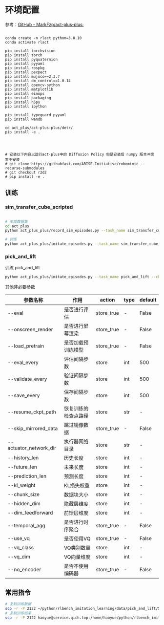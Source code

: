 # 环境配置

参考：[GitHub - MarkFzp/act-plus-plus:](https://github.com/MarkFzp/act-plus-plus.git)
```shell

conda create -n rlact python=3.8.10 
conda activate rlact

pip install torchvision
pip install torch
pip install pyquaternion
pip install pyyaml
pip install rospkg
pip install pexpect
pip install mujoco==2.3.7
pip install dm_control==1.0.14
pip install opencv-python
pip install matplotlib
pip install einops
pip install packaging
pip install h5py
pip install ipython

pip install typeguard pyyaml
pip install wandb

cd act_plus/act-plus-plus/detr/
pip install -e .




# 安装以下内容以运行act-plus中的 Diffusion Policy 但是安装后 numpy 版本冲突 暂不安装
# git clone https://githubfast.com/ARISE-Initiative/robomimic --recurse-submodules
# git checkout r2d2
# pip install -e .
```

## 训练

### sim_transfer_cube_scripted

```bash

# 生成数据集
cd act_plus
python act_plus_plus/record_sim_episodes.py --task_name sim_transfer_cube_scripted --dataset_dir data/sim_transfer_cube_scripted --num_episodes 10 --onscreen_render

# 训练
python act_plus_plus/imitate_episodes.py --task_name sim_transfer_cube_scripted --ckpt_dir training --policy_class ACT --kl_weight 10 --chunk_size 100 --hidden_dim 512 --batch_size 8 --dim_feedforward 3200 --lr 1e-5 --seed 0 --num_steps 2000
```

### pick_and_lift



训练 pick_and_lift

```bash
python act_plus_plus/imitate_episodes.py --task_name pick_and_lift --ckpt_dir training/pick_and_lift/50demosmask --policy_class ACT --kl_weight 10 --chunk_size 100 --hidden_dim 512 --batch_size 8 --dim_feedforward 3200 --lr 1e-5 --seed 0 --num_steps 10000
```




其他非必要参数

| 参数名称               | 作用                     | action           | type     | default |
|------------------------|--------------------------|------------------|----------|---------|
| --eval                 | 是否进行评估              | store_true       | -          | False   |
| --onscreen_render      | 是否进行屏幕渲染          | store_true       | -            | False   |
| --load_pretrain        | 是否加载预训练模型        | store_true       | -           | False   |
| --eval_every           | 评估间隔步数              | store            | int         | 500     |
| --validate_every       | 验证间隔步数              | store            | int         | 500     |
| --save_every           | 保存间隔步数              | store            | int         | 500     |
| --resume_ckpt_path     | 恢复训练的检查点路径      | store            | str         | -       |
| --skip_mirrored_data   | 跳过镜像数据              | store_true       | -            | False   |
| --actuator_network_dir | 执行器网络目录            | store            | str          | -       |
| --history_len          | 历史长度                  | store            | int          | -       |
| --future_len           | 未来长度                  | store            | int         | -       |
| --prediction_len       | 预测长度                  | store            | int          | -       |
| --kl_weight            | KL损失权重                | store            | int        | -       |
| --chunk_size           | 数据块大小                | store            | int          | -       |
| --hidden_dim           | 隐藏层维度                | store            | int          | -       |
| --dim_feedforward      | 前馈层维度                | store            | int        | -       |
| --temporal_agg         | 是否进行时序聚合          | store_true       | -           | False   |
| --use_vq               | 是否使用VQ               | store_true       | -            | False   |
| --vq_class             | VQ类别数量                | store            | int         | -       |
| --vq_dim               | VQ向量维度                | store            | int        | -       |
| --no_encoder           | 是否不使用编码器          | store_true       | -            | False   |



## 常用指令

```bash
# 复制训练数据
scp -r -P 2122 ~/python/rlbench_imitation_learning/data/pick_and_lift/50demos_hdf5/ haoyue@service.qich.top:/home/hddData/haoyue/rlbench_imitation_learning/data/pick_and_lift
# 复制训练结果
scp -r -P 2122 haoyue@service.qich.top:/home/haoyue/python/rlbench_imitation_learning/act_plus/training/pick_and_lift/50demos8 ~/python/rlbench_imitation_learning/act_plus/training/pick_and_lift
```